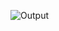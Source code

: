 ![Output](https://github.com/BhuvaneshwariSmart/Bookskie/assets/159126984/7fa58aff-f7d7-4fa6-98fc-438e25d2ab6b)
